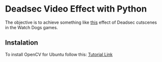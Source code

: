 # Deadsec Video Effect with Python

The objective is to achieve something like [this](https://www.youtube.com/watch?v=SoDM9wwYpFw) effect of Deadsec cutscenes in the Watch Dogs games.

## Instalation

To install OpenCV for Ubuntu follow this: [Tutorial Link](https://www.learnopencv.com/install-opencv3-on-ubuntu/)